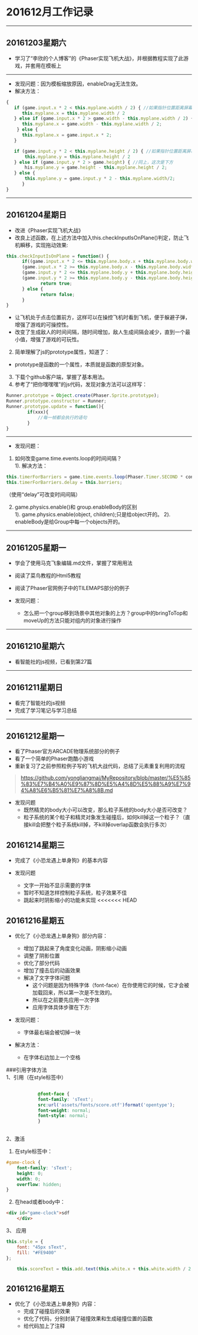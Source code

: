 # 201612月工作记录
---

## 20161203星期六
* 学习了“李欣的个人博客”的《Phaser实现飞机大战》，并根据教程实现了此游戏，并套用在模板上

----------


* 发现问题：因为模板缩放原因，enableDrag无法生效。
* 解决方法：
```javascript
{
   if (game.input.x * 2 < this.myplane.width / 2) { //如果指针位置距离屏幕左边太近，则默认去到最左边
      this.myplane.x = this.myplane.width / 2
   } else if (game.input.x * 2 > game.width - this.myplane.width / 2) { //同上，这次是右边
      this.myplane.x = game.width - this.myplane.width / 2;
    } else {
      this.myplane.x = game.input.x * 2;
   }

   if (game.input.y * 2 < this.myplane.height / 2) { //如果指针位置距离屏幕上方太近，则默认去到最上方
       this.myplane.y = this.myplane.height / 2
   } else if (game.input.y * 2 > game.height) { //同上，这次是下方
       his.myplane.y = game.height - this.myplane.height / 2;
   } else {
       this.myplane.y = game.input.y * 2 - this.myplane.width/2;
      }
}
```
---------

## 20161204星期日
* 改进《Phaser实现飞机大战》
* 改良上述函数，在上述方法中加入this.checkInputIsOnPlane()判定，防止飞机瞬移，实现拖动效果:

 ```javascript
this.checkInputIsOnPlane = function() {
       if((game.input.x * 2 <= this.myplane.body.x + this.myplane.body.width * 2) &&
       (game.input.x * 2 >= this.myplane.body.x - this.myplane.body.width * 2) &&
       (game.input.y * 2 <= this.myplane.body.y + this.myplane.body.height * 2) &&
       (game.input.y * 2 >= this.myplane.body.y - this.myplane.body.height * 2)) {
              return true;
       } else {
              return false;
       }
}
 ```
* 让飞机处于点击位置前方，这样可以在操控飞机时看到飞机，便于躲避子弹，增强了游戏的可操控性。
* 改变了生成敌人的时间间隔，随时间增加，敌人生成间隔会减少，直到一个最小值，增强了游戏的可玩性。
2. 简单理解了js的prototype属性，知道了：
*  prototype是函数的一个属性，本质就是函数的原型对象。
3. 下载个github客户端，掌握了基本用法。
4. 参考了“把你嘿嘿嘿”的js代码，发现对象方法可以这样写：
```javascript
Runner.prototype = Object.create(Phaser.Sprite.prototype);
Runner.prototype.constructor = Runner;
Runner.prototype.update = function(){
		if(xxx){
			//每一帧都会执行的语句
		}
}
``` 

---
* 发现问题：
 1. 如何改变game.time.events.loop的时间间隔？  
   1). 解决方法：
```javascript
this.timerForBarriers = game.time.events.loop(Phaser.Timer.SECOND * config.selfTimeInterval, this.generateEnemy, this);  
this.timerForBarriers.delay = this.barriers;
```
（使用“delay”可改变时间间隔）

 2. game.physics.enable()和 group.enableBody的区别  
   1). game.physics.enable(object, children);只是给object开的。
   2). enableBody是给Group中每一个objects开的。


---
## 20161205星期一
*  学会了使用马克飞象编辑.md文件，掌握了常用用法
*  阅读了菜鸟教程的Html5教程
*  阅读了Phaser官网例子中的TILEMAPS部分的例子

* 发现问题：
	* 怎么把一个group移到场景中其他对象的上方？group中的bringToTop和moveUp的方法只能对组内的对象进行操作



---
## 20161210星期六
*  看智能社的js视频，已看到第27篇


---
## 20161211星期日
*  看完了智能社的js视频
*  完成了学习笔记与学习总结

---
## 20161212星期一
* 看了Phaser官方ARCADE物理系统部分的例子
* 看了一个简单的Phaser跑酷小游戏
* 重新复习了之前参照粒例子写的飞机大战代码，总结了元素重复利用的流程
> https://github.com/yongliangmai/MyRepository/blob/master/%E5%85%83%E7%B4%A0%E9%87%8D%E5%A4%8D%E5%88%A9%E7%94%A8%E6%B5%81%E7%A8%8B.md


* 发现问题
	* 既然精灵的body大小可以改变，那么粒子系统的body大小是否可改变？
	* 粒子系统的某个粒子和精灵对象发生碰撞后，如何kill掉这一个粒子？（直接kill会把整个粒子系统kill掉，不kill掉overlap函数会执行多次）　



## 20161214星期三
* 完成了《小恐龙遇上单身狗》的基本内容

* 发现问题
	* 文字一开始不显示需要的字体
	* 暂时不知道怎样控制粒子系统，粒子效果不佳
	* 跳起来时阴影缩小的功能未实现
<<<<<<< HEAD

## 20161216星期五
* 优化了《小恐龙遇上单身狗》部分内容：
	* 增加了跳起来了角度变化动画，阴影缩小动画
	* 调整了阴影位置
	* 优化了部分代码
	* 增加了撞击后的动画效果
	* 解决了文字字体问题
		* 这个问题是因为特殊字体（font-face）在你使用它的时候，它才会被加载回来，所以第一次是不生效的。
		* 所以在之前要先应用一次字体
		* 应用字体具体步骤在下方:
* 发现问题：
	* 字体最右端会被切掉一块

* 解决方法：
	* 在字体右边加上一个空格	

###引用字体方法	
1、引用（在style标签中）
		
		
```css
		
			@font-face {
		    font-family: 'sText';
		    src:url('assets/fonts/score.otf')format('opentype');
		    font-weight: normal;
		    font-style: normal;
		    }
		
```

2、激活
1. 在style标签中：
```css
#game-clock {
	font-family: 'sText';
	height: 0;
	width: 0;
	overflow: hidden;
}	
```
2. 在head或者body中：
```html
<div id="game-clock">sdf     
    </div>
```

3、 应用
```javaScript
this.style = {
	font: "45px sText",
	fill: "#FE9400"
};

	this.scoreText = this.add.text(this.white.x + this.white.width / 2 + 23, this.white.y + 5 + 30, self.score + ' ', this.style);
```



## 20161216星期五
* 优化了《小恐龙遇上单身狗》内容：
	* 完成了碰撞后的效果
	* 优化了代码，分别封装了碰撞效果和生成碰撞位置的函数
	* 给代码加上了注释
